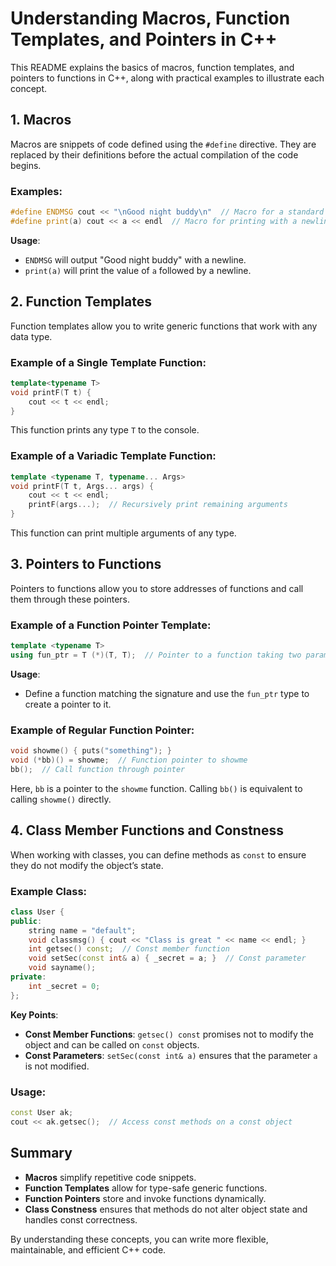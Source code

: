 # Understanding Macros, Function Templates, and Pointers in C++

This README explains the basics of macros, function templates, and pointers to functions in C++, along with practical examples to illustrate each concept.

## 1. Macros

Macros are snippets of code defined using the `#define` directive. They are replaced by their definitions before the actual compilation of the code begins. 

### Examples:

```cpp
#define ENDMSG cout << "\nGood night buddy\n"  // Macro for a standard message
#define print(a) cout << a << endl  // Macro for printing with a newline
```

**Usage**:
- `ENDMSG` will output "Good night buddy" with a newline.
- `print(a)` will print the value of `a` followed by a newline.

## 2. Function Templates

Function templates allow you to write generic functions that work with any data type.

### Example of a Single Template Function:

```cpp
template<typename T>
void printF(T t) {
    cout << t << endl;
}
```

This function prints any type `T` to the console.

### Example of a Variadic Template Function:

```cpp
template <typename T, typename... Args>
void printF(T t, Args... args) {
    cout << t << endl;
    printF(args...);  // Recursively print remaining arguments
}
```

This function can print multiple arguments of any type.

## 3. Pointers to Functions

Pointers to functions allow you to store addresses of functions and call them through these pointers.

### Example of a Function Pointer Template:

```cpp
template <typename T>
using fun_ptr = T (*)(T, T);  // Pointer to a function taking two parameters of type T and returning T
```

**Usage**:
- Define a function matching the signature and use the `fun_ptr` type to create a pointer to it.

### Example of Regular Function Pointer:

```cpp
void showme() { puts("something"); }
void (*bb)() = showme;  // Function pointer to showme
bb();  // Call function through pointer
```

Here, `bb` is a pointer to the `showme` function. Calling `bb()` is equivalent to calling `showme()` directly.

## 4. Class Member Functions and Constness

When working with classes, you can define methods as `const` to ensure they do not modify the object’s state.

### Example Class:

```cpp
class User {
public:
    string name = "default";
    void classmsg() { cout << "Class is great " << name << endl; }
    int getsec() const;  // Const member function
    void setSec(const int& a) { _secret = a; }  // Const parameter
    void sayname();
private:
    int _secret = 0;
};
```

**Key Points**:
- **Const Member Functions**: `getsec() const` promises not to modify the object and can be called on `const` objects.
- **Const Parameters**: `setSec(const int& a)` ensures that the parameter `a` is not modified.

### Usage:

```cpp
const User ak;
cout << ak.getsec();  // Access const methods on a const object
```

## Summary

- **Macros** simplify repetitive code snippets.
- **Function Templates** allow for type-safe generic functions.
- **Function Pointers** store and invoke functions dynamically.
- **Class Constness** ensures that methods do not alter object state and handles const correctness.

By understanding these concepts, you can write more flexible, maintainable, and efficient C++ code.
